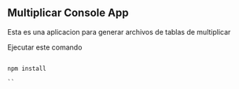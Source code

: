 

## Multiplicar Console App

Esta es una aplicacion para generar archivos de tablas de multiplicar

Ejecutar este comando

```

npm install

``